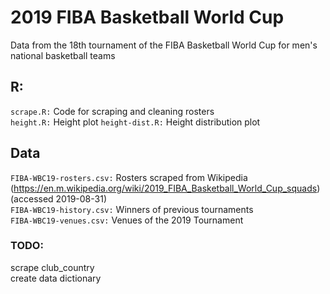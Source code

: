# 2019 FIBA Basketball World Cup  
Data from the 18th tournament of the FIBA Basketball World Cup for men's national basketball teams  

## R:
`scrape.R:` Code for scraping and cleaning rosters  
`height.R:` Height plot
`height-dist.R:` Height distribution plot

## Data  
`FIBA-WBC19-rosters.csv:` Rosters scraped from Wikipedia (https://en.m.wikipedia.org/wiki/2019_FIBA_Basketball_World_Cup_squads) (accessed 2019-08-31)  
`FIBA-WBC19-history.csv:` Winners of previous tournaments  
`FIBA-WBC19-venues.csv:` Venues of the 2019 Tournament

### TODO:  
scrape club_country  
create data dictionary
